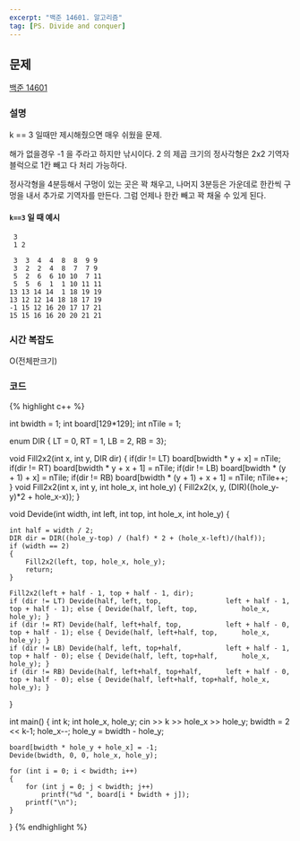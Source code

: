 ```yaml
---
excerpt: "백준 14601. 알고리즘"
tag: [PS. Divide and conquer]
---
```

## 문제

[백준 14601](https://www.acmicpc.net/problem/14601)

### 설명

k == 3 일때만 제시해줬으면 매우 쉬웠을 문제.

해가 없을경우 -1 을 주라고 하지만 낚시이다. 2 의 제곱 크기의 정사각형은 2x2 기역자 블럭으로 1칸 빼고 다 처리 가능하다.

정사각형을 4분등해서 구멍이 있는 곳은 꽉 채우고, 나머지 3분등은 가운데로 한칸씩 구멍을 내서 추가로 기역자를 만든다. 그럼 언제나 한칸 빼고 꽉 채울 수 있게 된다.

#### ```k==3``` 일 때 예시
```
 3
 1 2

 3  3  4  4  8  8  9 9
 3  2  2  4  8  7  7 9
 5  2  6  6 10 10  7 11
 5  5  6  1  1 10 11 11
13 13 14 14  1 18 19 19
13 12 12 14 18 18 17 19
-1 15 12 16 20 17 17 21
15 15 16 16 20 20 21 21
```

### 시간 복잡도

O(전체판크기)


### 코드

{% highlight c++ %}

int bwidth = 1;
int board[129*129];
int nTile = 1;

enum DIR { LT = 0, RT = 1, LB = 2, RB = 3};

void Fill2x2(int x, int y, DIR dir)
{
    if(dir != LT) board[bwidth * y + x] = nTile;  
    if(dir != RT) board[bwidth * y + x + 1] = nTile;
    if(dir != LB) board[bwidth * (y + 1) + x] = nTile;
    if(dir != RB) board[bwidth * (y + 1) + x + 1] = nTile;
    nTile++;
}
void Fill2x2(int x, int y, int hole_x, int hole_y)
{
    Fill2x2(x, y, (DIR)((hole_y-y)*2 + hole_x-x));
}

void Devide(int width, int left, int top, int hole_x, int hole_y)
{

    int half = width / 2;
    DIR dir = DIR((hole_y-top) / (half) * 2 + (hole_x-left)/(half));
    if (width == 2)
    {
        Fill2x2(left, top, hole_x, hole_y);
        return;
    }
    
    Fill2x2(left + half - 1, top + half - 1, dir);
    if (dir != LT) Devide(half, left, top,                left + half - 1, top + half - 1); else { Devide(half, left, top,           hole_x, hole_y); }
    if (dir != RT) Devide(half, left+half, top,           left + half - 0, top + half - 1); else { Devide(half, left+half, top,      hole_x, hole_y); }
    if (dir != LB) Devide(half, left, top+half,           left + half - 1, top + half - 0); else { Devide(half, left, top+half,      hole_x, hole_y); }
    if (dir != RB) Devide(half, left+half, top+half,      left + half - 0, top + half - 0); else { Devide(half, left+half, top+half, hole_x, hole_y); }
}

int main()
{
    int k; int hole_x, hole_y;
    cin >> k >> hole_x >> hole_y;
    bwidth = 2 << k-1;
    hole_x--; hole_y = bwidth - hole_y;
    
    board[bwidth * hole_y + hole_x] = -1;
    Devide(bwidth, 0, 0, hole_x, hole_y);
    
    for (int i = 0; i < bwidth; i++)
    {
        for (int j = 0; j < bwidth; j++)
            printf("%d ", board[i * bwidth + j]);
        printf("\n");
    }
}
{% endhighlight %}

